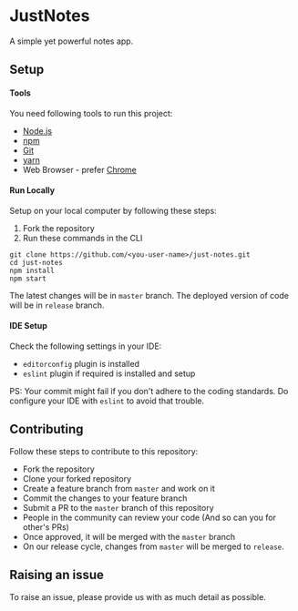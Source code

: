 # JustNotes
A simple yet powerful notes app.


## Setup

#### Tools
You need following tools to run this project:
- [Node.js](https://nodejs.org/en/)
- [npm](https://www.npmjs.com/get-npm)
- [Git](https://git-scm.com/)
- [yarn](https://yarnpkg.com/en/docs/install)
- Web Browser - prefer [Chrome](https://www.google.com/chrome/)

#### Run Locally
Setup on your local computer by following these steps:
1. Fork the repository
2. Run these commands in the CLI
```
git clone https://github.com/<you-user-name>/just-notes.git
cd just-notes
npm install
npm start
```

The latest changes will be in `master` branch. The deployed version of code will be in `release` branch.

#### IDE Setup
Check the following settings in your IDE:
- `editorconfig` plugin is installed
- `eslint` plugin if required is installed and setup

PS: Your commit might fail if you don't adhere to the coding standards. Do configure your IDE with `eslint` to avoid that trouble.

## Contributing
Follow these steps to contribute to this repository:
- Fork the repository
- Clone your forked repository
- Create a feature branch from `master` and work on it
- Commit the changes to your feature branch
- Submit a PR to the `master` branch of this repository
- People in the community can review your code (And so can you for other's PRs)
- Once approved, it will be merged with the `master` branch
- On our release cycle, changes from `master` will be merged to `release`.

## Raising an issue
To raise an issue, please provide us with as much detail as possible.
